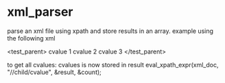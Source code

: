 # xml_parser

parse an xml file using xpath and store results in an array.
example using the following xml

<?xml version="1.0" encoding="UTF-8" ?>
<test_parent>
	<child id='1'>
		<cvalue>cvalue 1</cvalue>
	</child>
	<child id='2'>
		<cvalue>cvalue 2</cvalue>
	</child>
	<child id='3'>
		<cvalue>cvalue 3</cvalue>
	</child>
</test_parent>

to get all cvalues:
  cvalues is now stored in result
  eval_xpath_expr(xml_doc, "//child/cvalue", &result, &count);


